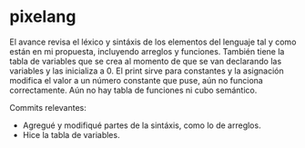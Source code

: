 # pixelang

El avance revisa el léxico y sintáxis de los elementos del lenguaje tal y como están en mi propuesta, incluyendo arreglos y funciones.
También tiene la tabla de variables que se crea al momento de que se van declarando las variables y las inicializa a 0.
El print sirve para constantes y la asignación modifica el valor a un número constante que puse, aún no funciona correctamente.
Aún no hay tabla de funciones ni cubo semántico.

Commits relevantes:
* Agregué y modifiqué partes de la sintáxis, como lo de arreglos.
* Hice la tabla de variables.

